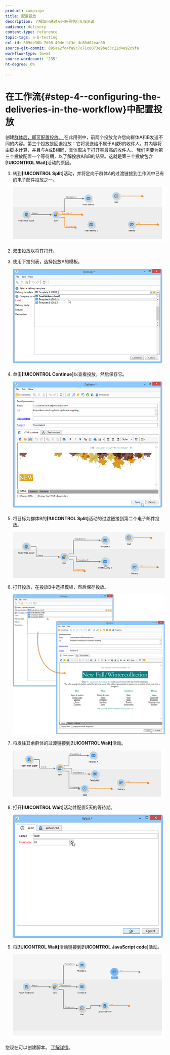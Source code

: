 ```yaml
---
product: campaign
title: 配置投放
description: 了解如何通过专用用例执行A/B测试
audience: delivery
content-type: reference
topic-tags: a-b-testing
exl-id: 809de30b-7d08-40de-bf3e-dc80d62eae80
source-git-commit: 895aa2fd4fa9c7c71c0073e9be33c12d4e92c9fa
workflow-type: tm+mt
source-wordcount: '235'
ht-degree: 0%

---
```


# 在工作流{#step-4--configuring-the-deliveries-in-the-workflow}中配置投放

创建[群体后，即可配置投放。 ](a-b-testing-uc-population-samples.md)在此用例中，前两个投放允许您向群体A和B发送不同的内容。第三个投放是回退投放：它将发送给不属于A或B的收件人。其内容将由脚本计算，并且与A或B相同，具体取决于打开率最高的收件人。 我们需要为第三个投放配置一个等待期，以了解投放A和B的结果。这就是第三个投放包含&#x200B;**[!UICONTROL Wait]**&#x200B;活动的原因。

1. 转到&#x200B;**[!UICONTROL Split]**&#x200B;活动，并将定向于群体A的过渡链接到工作流中已有的电子邮件投放之一。

   ![](assets/use_case_abtesting_createdeliveries_001.png)

1. 双击投放以将其打开。
1. 使用下拉列表，选择投放A的模板。

   ![](assets/use_case_abtesting_createdeliveries_003.png)

1. 单击&#x200B;**[!UICONTROL Continue]**&#x200B;以查看投放，然后保存它。

   ![](assets/use_case_abtesting_createdeliveries_002.png)

1. 将目标为群体B的&#x200B;**[!UICONTROL Split]**&#x200B;活动的过渡链接到第二个电子邮件投放。

   ![](assets/use_case_abtesting_createdeliveries_004.png)

1. 打开投放，在投放B中选择模板，然后保存投放。

   ![](assets/use_case_abtesting_createdeliveries_005.png)

1. 将发往其余群体的过渡链接到&#x200B;**[!UICONTROL Wait]**&#x200B;活动。

   ![](assets/use_case_abtesting_createdeliveries_006.png)

1. 打开&#x200B;**[!UICONTROL Wait]**&#x200B;活动并配置5天的等待期。

   ![](assets/use_case_abtesting_createdeliveries_007.png)

1. 将&#x200B;**[!UICONTROL Wait]**&#x200B;活动链接到&#x200B;**[!UICONTROL JavaScript code]**&#x200B;活动。

   ![](assets/use_case_abtesting_createdeliveries_008.png)

您现在可以创建脚本。 [了解详情](a-b-testing-uc-script.md)。
